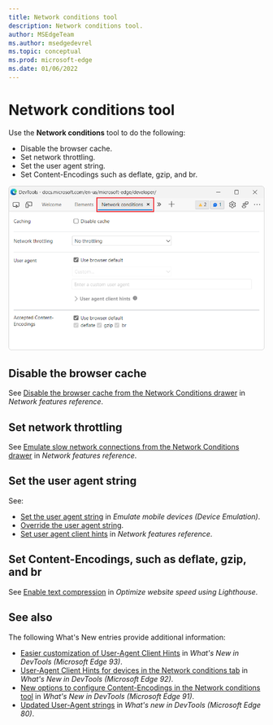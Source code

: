 ```yaml
---
title: Network conditions tool
description: Network conditions tool.
author: MSEdgeTeam
ms.author: msedgedevrel
ms.topic: conceptual
ms.prod: microsoft-edge
ms.date: 01/06/2022
---
```

# Network conditions tool

Use the **Network conditions** tool to do the following:
*  Disable the browser cache.
*  Set network throttling.
*  Set the user agent string.
*  Set Content-Encodings such as deflate, gzip, and br.

![The Network conditions tool](media/network-conditions-tool.png)


<!-- ====================================================================== -->
## Disable the browser cache

See [Disable the browser cache from the Network Conditions drawer](../network/reference.md#disable-the-browser-cache-from-the-network-conditions-drawer) in _Network features reference_.


<!-- ====================================================================== -->
## Set network throttling

See [Emulate slow network connections from the Network Conditions drawer](../network/reference.md#emulate-slow-network-connections-from-the-network-conditions-drawer) in _Network features reference_.


<!-- ====================================================================== -->
## Set the user agent string

See:
* [Set the user agent string](../device-mode/index.md#set-the-user-agent-string) in _Emulate mobile devices (Device Emulation)_.
* [Override the user agent string](../device-mode/override-user-agent.md).
* [Set user agent client hints](../network/reference.md#set-user-agent-client-hints) in _Network features reference_.


<!-- ====================================================================== -->
## Set Content-Encodings, such as deflate, gzip, and br

See [Enable text compression](../speed/get-started.md#enable-text-compression) in _Optimize website speed using Lighthouse_.


<!-- ====================================================================== -->
## See also

The following What's New entries provide additional information:

* [Easier customization of User-Agent Client Hints](../whats-new/2021/07/devtools.md#easier-customization-of-user-agent-client-hints) in _What's New in DevTools (Microsoft Edge 93)_.
* [User-Agent Client Hints for devices in the Network conditions tab](../whats-new/2021/05/devtools.md#user-agent-client-hints-for-devices-in-the-network-conditions-tab) in _What's New in DevTools (Microsoft Edge 92)_.
* [New options to configure Content-Encodings in the Network conditions tool](../whats-new/2021/04/devtools.md#new-options-to-configure-content-encodings-in-the-network-conditions-tool) in _What's New in DevTools (Microsoft Edge 91)_.
* [Updated User-Agent strings](../whats-new/2019/12/devtools.md#updated-user-agent-strings) in _What's new in DevTools (Microsoft Edge 80)_.
